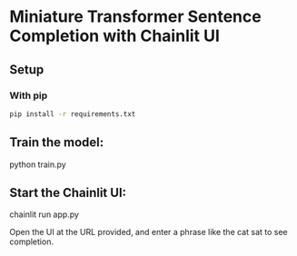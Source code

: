 # Miniature Transformer Sentence Completion with Chainlit UI

## Setup

### With pip

```bash
pip install -r requirements.txt
```

##  Train the model:
python train.py

## Start the Chainlit UI:
chainlit run app.py

Open the UI at the URL provided, and enter a phrase like the cat sat to see completion.

